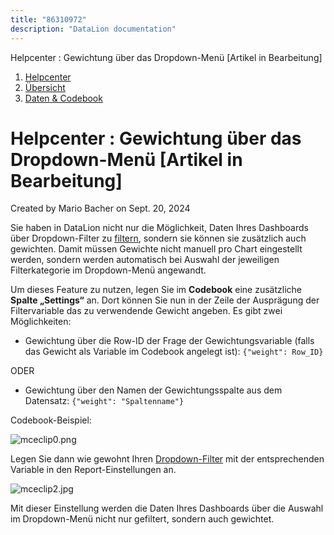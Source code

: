 ```yaml
---
title: "86310972"
description: "DataLion documentation"
---
```


Helpcenter : Gewichtung über das Dropdown-Menü \[Artikel in Bearbeitung\]  

1.  [Helpcenter](index.html)
2.  [Übersicht](2982609.html)
3.  [Daten & Codebook](3440667.html)

# Helpcenter : Gewichtung über das Dropdown-Menü \[Artikel in Bearbeitung\]

Created by Mario Bacher on Sept. 20, 2024

Sie haben in DataLion nicht nur die Möglichkeit, Daten Ihres Dashboards über Dropdown-Filter zu [filtern](https://datalion.zendesk.com/hc/de/articles/360016261351-Wie-erstelle-ich-Filter-Dropdowns-inkl-Zeitreihen-Men%C3%BC-bzw-Datepicker-), sondern sie können sie zusätzlich auch gewichten. Damit müssen Gewichte nicht manuell pro Chart eingestellt werden, sondern werden automatisch bei Auswahl der jeweiligen Filterkategorie im Dropdown-Menü angewandt.

Um dieses Feature zu nutzen, legen Sie im **Codebook** eine zusätzliche **Spalte „Settings“** an. Dort können Sie nun in der Zeile der Ausprägung der Filtervariable das zu verwendende Gewicht angeben. Es gibt zwei Möglichkeiten:

-   Gewichtung über die Row-ID der Frage der Gewichtungsvariable (falls das Gewicht als Variable im Codebook angelegt ist): `{"weight": Row_ID}`
    

ODER

-   Gewichtung über den Namen der Gewichtungsspalte aus dem Datensatz: `{"weight": "Spaltenname"}`
    

Codebook-Beispiel: 

![mceclip0.png](/img/86212713.png?width=760)

Legen Sie dann wie gewohnt Ihren [Dropdown-Filter](https://datalion.zendesk.com/hc/de/articles/360016261351-Wie-erstelle-ich-Filter-Dropdowns-inkl-Zeitreihen-Men%C3%BC-bzw-Datepicker-) mit der entsprechenden Variable in den Report-Einstellungen an. 

![mceclip2.jpg](/img/86212720.jpg?width=425)

Mit dieser Einstellung werden die Daten Ihres Dashboards über die Auswahl im Dropdown-Menü nicht nur gefiltert, sondern auch gewichtet.